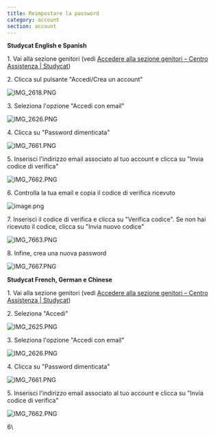 ```yaml
---
title: Reimpostare la password
category: account
section: account
---
```


**Studycat English e Spanish**

1\. Vai alla sezione genitori (vedi [Accedere alla sezione genitori – Centro Assistenza \| Studycat](https://help.studycat.com/hc/en-us/articles/34518228622105/preview/eyJhbGciOiJIUzI1NiJ9.eyJpZCI6MzQ1MTgyMjg2MjIxMDUsImV4cCI6MTcyMDQxMjU1MX0.8DEe5gqzcwGhn9YtGOdFZJbwEjnL1d_JV4GHmWuDeF8))

2\. Clicca sul pulsante "Accedi/Crea un account"

![IMG_2618.PNG](https://help.studycat.com/hc/article_attachments/34482878992025)

3\. Seleziona l'opzione "Accedi con email"

![IMG_2626.PNG](https://help.studycat.com/hc/article_attachments/34482878995737)

4\. Clicca su "Password dimenticata"

![IMG_7661.PNG](https://help.studycat.com/hc/article_attachments/34469007160729)

5\. Inserisci l'indirizzo email associato al tuo account e clicca su "Invia codice di verifica"

![IMG_7662.PNG](https://help.studycat.com/hc/article_attachments/34469007168281)

6\. Controlla la tua email e copia il codice di verifica ricevuto

![image.png](https://help.studycat.com/hc/article_attachments/34469007171481)

7\. Inserisci il codice di verifica e clicca su "Verifica codice". Se non hai ricevuto il codice, clicca su "Invia nuovo codice"

![IMG_7663.PNG](https://help.studycat.com/hc/article_attachments/34469007173273)

8\. Infine, crea una nuova password

![IMG_7667.PNG](https://help.studycat.com/hc/article_attachments/34469053229337)

**Studycat French, German e Chinese**

1\. Vai alla sezione genitori (vedi [Accedere alla sezione genitori – Centro Assistenza \| Studycat](https://help.studycat.com/hc/en-us/articles/34518228622105/preview/eyJhbGciOiJIUzI1NiJ9.eyJpZCI6MzQ1MTgyMjg2MjIxMDUsImV4cCI6MTcyMDQxMjU1MX0.8DEe5gqzcwGhn9YtGOdFZJbwEjnL1d_JV4GHmWuDeF8))

2\. Seleziona "Accedi"

![IMG_2625.PNG](https://help.studycat.com/hc/article_attachments/34482879039257)

3\. Seleziona l'opzione "Accedi con email"

![IMG_2626.PNG](https://help.studycat.com/hc/article_attachments/34482878995737)

4\. Clicca su "Password dimenticata"

![IMG_7661.PNG](https://help.studycat.com/hc/article_attachments/34469007160729)

5\. Inserisci l'indirizzo email associato al tuo account e clicca su "Invia codice di verifica"

![IMG_7662.PNG](https://help.studycat.com/hc/article_attachments/34469007168281)

6\